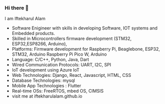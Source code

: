 ### Hi there 👋 
I am Iftekharul Alam
- Software Enigineer with skills in developing Software, IOT systems and Embedded products.
- Skilled in Microcontrollers firmware development (STM32, ESP32,ESP8266, Arduino),
- Platforms: Firmware development for Raspberry Pi, Beaglebone, ESP32, STM32, Arduino Raspberry Pi Pico W, Arduino 
- Language: C/C++, Python, Java, Dart
- Wired Communication Protocols: UART, I2C, SPI
- IoT development using Azure IoT 
- Web Technologies: Django, React, Javascript, HTML, CSS 
- Database Technologies: mysql 
- Mobile App Technologies : Flutter 
- Real-time OSs: FreeRTOS, mbed OS, CIMSIS
- visit me at iftekharulalam.github.io
<!--
**IftekharulAlam/IftekharulAlam** is a ✨ _special_ ✨ repository because its `README.md` (this file) appears on your GitHub profile.

Here are some ideas to get you started:

- 🔭 I’m currently working on ...
- 🌱 I’m currently learning ...
- 👯 I’m looking to collaborate on ...
- 🤔 I’m looking for help with ...
- 💬 Ask me about ...
- 📫 How to reach me: ...
- 😄 Pronouns: ...
- ⚡ Fun fact: ...
-->
